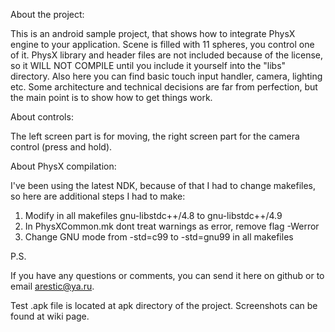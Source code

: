About the project:
 
This is an android sample project, that shows how to integrate PhysX engine to your application. Scene is filled with 11 spheres, you control one of it. PhysX library and header files are not included because of the license, so it WILL NOT COMPILE until you include it yourself into the "libs" directory. Also here you can find basic touch input handler, camera, lighting etc. Some architecture and technical decisions are far from perfection, but the main point is to show how to get things work.
 
About controls:

The left screen part is for moving, the right screen part for the camera control (press and hold).
 
About PhysX compilation:
 
I've been using the latest NDK, because of that I had to change makefiles, so here are additional steps I had to make:
 
1) Modify in all makefiles gnu-libstdc++/4.8 to gnu-libstdc++/4.9
2) In PhysXCommon.mk dont treat warnings as error, remove flag -Werror
3) Change GNU mode from -std=c99 to -std=gnu99 in all makefiles

P.S.

If you have any questions or comments, you can send it here on github or to email arestic@ya.ru. 

Test .apk file is located at apk directory of the project. Screenshots can be found at wiki page.